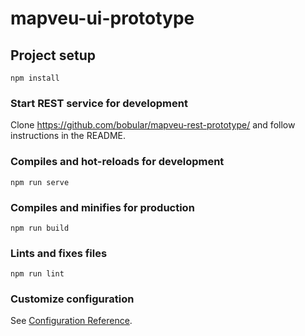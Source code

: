 # mapveu-ui-prototype

## Project setup
```
npm install
```

### Start REST service for development
Clone https://github.com/bobular/mapveu-rest-prototype/
and follow instructions in the README.

### Compiles and hot-reloads for development
```
npm run serve
```

### Compiles and minifies for production
```
npm run build
```

### Lints and fixes files
```
npm run lint
```

### Customize configuration
See [Configuration Reference](https://cli.vuejs.org/config/).
